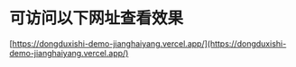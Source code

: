 # 可访问以下网址查看效果

[https://dongduxishi-demo-jianghaiyang.vercel.app/](https://dongduxishi-demo-jianghaiyang.vercel.app/)
